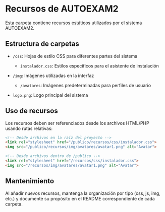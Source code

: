 # Recursos de AUTOEXAM2

Esta carpeta contiene recursos estáticos utilizados por el sistema AUTOEXAM2.

## Estructura de carpetas

- `/css`: Hojas de estilo CSS para diferentes partes del sistema
  - `instalador.css`: Estilos específicos para el asistente de instalación
  
- `/img`: Imágenes utilizadas en la interfaz
  - `/avatares`: Imágenes predeterminadas para perfiles de usuario
  
- `logo.png`: Logo principal del sistema

## Uso de recursos

Los recursos deben ser referenciados desde los archivos HTML/PHP usando rutas relativas:

```html
<!-- Desde archivos en la raíz del proyecto -->
<link rel="stylesheet" href="/publico/recursos/css/instalador.css">
<img src="/publico/recursos/img/avatares/avatar1.png" alt="Avatar">

<!-- Desde archivos dentro de /publico -->
<link rel="stylesheet" href="/recursos/css/instalador.css">
<img src="/recursos/img/avatares/avatar1.png" alt="Avatar">
```

## Mantenimiento

Al añadir nuevos recursos, mantenga la organización por tipo (css, js, img, etc.) y documente su propósito en el README correspondiente de cada carpeta.
